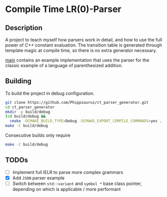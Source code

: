 # Compile Time LR(0)-Parser

## Description

A project to teach myself how parsers work in detail, and how to use the full
power of _C++_ constant evaluation. The transition table is generated through
template magic at compile time, so there is no extra generator necessary.

[main](./src/main.cpp) contains an example implementation that uses the parser
for the classic example of a language of parenthesized addition.

## Building

To build the project in debug configuration.

```sh
git clone https://github.com/Phippsaurus/ct_parser_generator.git
cd ct_parser_generator
mkdir -p build/debug
(cd build/debug &&
  cmake -DCMAKE_BUILD_TYPE=Debug -DCMAKE_EXPORT_COMPILE_COMMANDS=yes ../..)
make -C build/debug
```

Consecutive builds only require

```sh
make -C build/debug
```

## TODOs

- [ ] Implement full IELR to parse more complex grammars
- [X] Add `JSON` parser example
- [ ] Switch between `std::variant` and `symbol *` base class pointer,
  depending on which is applicable / more performant
